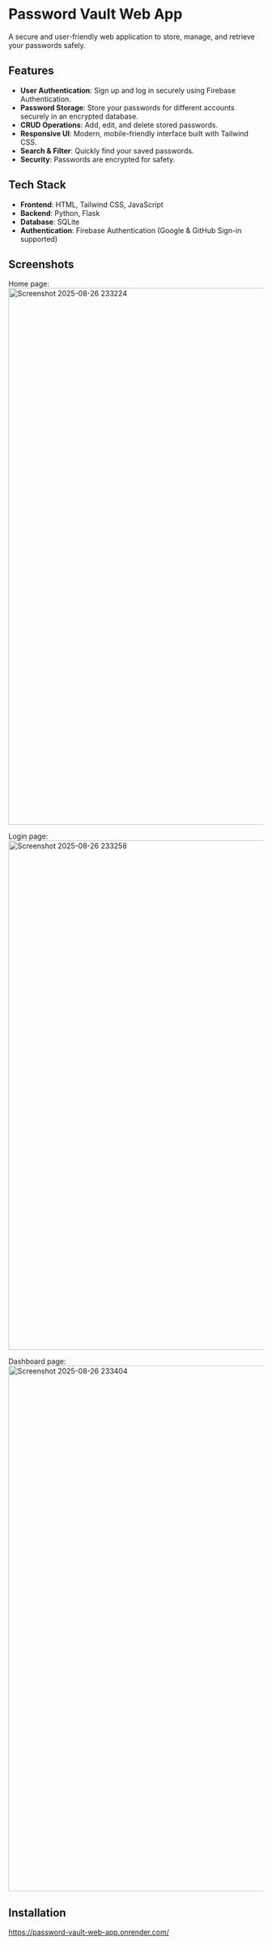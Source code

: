 # Password Vault Web App

A secure and user-friendly web application to store, manage, and retrieve your passwords safely.

## Features

- **User Authentication**: Sign up and log in securely using Firebase Authentication.
- **Password Storage**: Store your passwords for different accounts securely in an encrypted database.
- **CRUD Operations**: Add, edit, and delete stored passwords.
- **Responsive UI**: Modern, mobile-friendly interface built with Tailwind CSS.
- **Search & Filter**: Quickly find your saved passwords.
- **Security**: Passwords are encrypted for safety.

## Tech Stack

- **Frontend**: HTML, Tailwind CSS, JavaScript
- **Backend**: Python, Flask
- **Database**: SQLite
- **Authentication**: Firebase Authentication (Google & GitHub Sign-in supported) 

## Screenshots

Home page:
<img width="1899" height="1058" alt="Screenshot 2025-08-26 233224" src="https://github.com/user-attachments/assets/e8becd1d-f3f7-46f1-b494-936a329cac54" />

Login page:
<img width="1861" height="1004" alt="Screenshot 2025-08-26 233258" src="https://github.com/user-attachments/assets/7b743351-013b-439e-bd14-25f0f00c3c65" />

Dashboard page:
<img width="1875" height="1036" alt="Screenshot 2025-08-26 233404" src="https://github.com/user-attachments/assets/d0c14011-30b1-4567-8a42-6de695748862" />




## Installation
https://password-vault-web-app.onrender.com/
